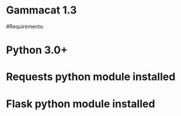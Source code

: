 # Gammacat 1.3
#Requirements:
#  Python 3.0+
# Requests python module installed
# Flask python module installed
